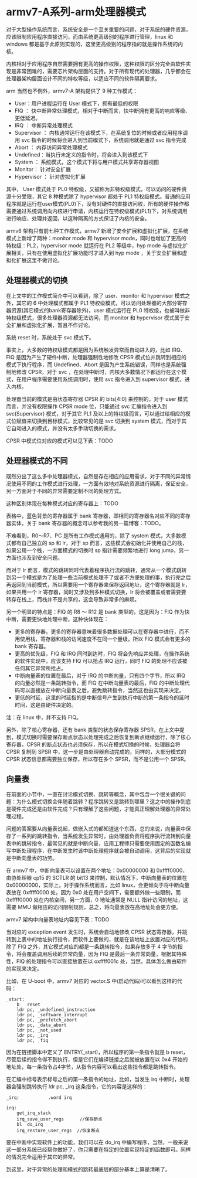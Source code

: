 # armv7-A系列-arm处理器模式
对于大型操作系统而言，系统安全是一个至关重要的问题，对于系统的硬件资源，应该限制应用程序直接访问，而由系统更高级别的程序进行管理，linux 和 windows 都是基于此原则实现的，这里更高级别的程序指的就是操作系统的内核。  

内核相对于应用程序自然需要拥有更高的操作权限，这种权限的区分完全由软件实现是非常困难的，需要芯片架构层面的支持。对于所有现代的处理器，几乎都会在处理器架构层面设计不同的特权等级，以适应不同的软件隔离要求。  

arm 当然也不例外，armv7-A 架构提供了 9 种工作模式：
* User：用户进程运行在 User 模式下，拥有最低的权限
* FIQ ： 快中断异常处理模式，相对于中断而言，快中断拥有更高的响应等级、更低延迟。
* IRQ ： 中断异常处理模式
* Supervisor ： 内核通常运行在该模式下，在系统复位的时候或者应用程序调用 svc 指令的时候将会进入到当前模式下，系统调用就是通过 svc 指令完成
* Abort ： 内存访问异常处理模式
* Undefined：当执行未定义的指令时，将会进入到该模式下
* System ： 系统模式，这个模式下将与用户模式共享寄存器视图
* Monitor： 针对安全扩展
* Hypervisor ： 针对虚拟化扩展

其中， User 模式处于 PL0 特权级，又被称为非特权级模式，可以访问的硬件资源十分受限，其它 8 种模式除了 hypervisor 都处于 PL1 特权级模式。普通的应用程序就是运行在user模式(PL0)下，没有对硬件的直接访问权，所有的硬件操作都需要通过系统调用向内核进行申请，内核运行在特权级模式(PL1)下，对系统调用进行响应、处理并返回，以这种隔离的方式保证了内核的安全。   

armv6 架构只有前七种工作模式，armv7 新增了安全扩展和虚拟化扩展，在系统模式上新增了两种：monitor mode 和 hypervisor mode，同时也增加了更高的特权级：PL2，hypervisor mode 就运行在 PL2 等级中，hyp mode 与虚拟化扩展相关，只有在使用虚拟化扩展功能时才进入到 hyp mode ，关于安全扩展和虚拟化扩展这里不做讨论。  

## 处理器模式的切换
在上文中的工作模式简介中可以看到，除了 user、monitor 和 hypervisor 模式之外，其它的 6 中处理模式都属于 PL1 特权级模式，可以访问处理器的大部分寄存器资源(其它模式的bank寄存器除外)，user 模式运行在 PL0 特权级，也被叫做非特权级模式，很多处理器资源都无法访问，而 monitor 和 hypervisor 模式属于安全扩展和虚拟化扩展，暂且不作讨论。  

系统 reset 时，系统处于 svc 模式下。  

事实上，大多数的特权级模式都是因为系统触发异常而自动进入的，比如 IRQ、FIQ 是因为产生了硬件中断，处理器强制性地修改 CPSR 模式位并跳转到相应的模式下执行程序，而 Undefined、Abort 是因为产生系统错误，同样也是系统强制地修改 CPSR，对于 svc ，在处理中断时，内核大多数情况下都运行在这个模式，在用户程序需要使用系统调用时，使用 svc 指令进入到 supervisor 模式，进入内核。  

处理器当前的模式是由状态寄存器 CPSR 的 bits[4:0] 来控制的，对于 user 模式而言，并没有权限操作 CPSR mode 位，只能通过 svc 汇编指令进入到 svc(Supervisor) 模式，对于其它 PL1 及以上的特权级而言，可以通过给相应的模式位赋值来切换到目标模式，比较常见的是 svc 切换到 system 模式，而对于其它自动进入的模式，并没有太多手动切换的需求。   

CPSR 中模式位对应的模式可以见下表：TODO  

## 处理器模式的不同
既然分出了这么多中处理器模式，自然是存在相应的应用需求，对于不同的异常情况使用不同的工作模式进行处理，一方面有效地对系统资源进行隔离，保证安全，另一方面对于不同的异常需要定制不同的处理方式。  

这种区别体现在每种模式对应的寄存器上：TODO

表格中，蓝色背景的寄存器属于 bank 寄存器，即相同的寄存器名对应不同的寄存器实体，关于 bank 寄存器的概念可以参考我的另一篇博客：TODO。  

不难看到，R0～R7、PC 是所有工作模式通用的，除了 system 模式，大多数模式都有自己独立的 sp 和 lr，对于 sp 而言，这些模式会初始化并使用自己的栈，如果公用一个栈，一方面模式的切换时 sp 指针需要频繁地进行 long jump，另一方面也涉及到安全问题。  

而对于 lr 而言，模式的跳转同时代表着程序执行流的跳转，通常从一个模式跳转到另一个模式是为了处理一些当前模式处理不了或者不方便处理的事，执行完之后再返回到当前模式，所以需要用一个寄存器来保存返回地址，这个寄存器就是 lr，如果共用一个 lr 寄存器，同时又涉及到多种模式切换，lr 将会被覆盖或者需要要转存在栈上，而栈并不是共享的，这会导致非常多的麻烦。

另一个明显的特点是：FIQ 的 R8 ～ R12 是 bank 类型的，这是因为：FIQ 作为快中断，需要更快地处理中断，这种快体现在：
* 更多的寄存器，更多的寄存器意味着很多数据处理可以在寄存器中进行，而不用使用栈，寄存器和栈的访问速度不在同一个量级，所以 FIQ 模式会有更多的 bank 寄存器。  
* 更高的优先级，FIQ 和 IRQ 同时到达时，FIQ 将会先响应并处理，在操作系统的软件实现中，应该支持 FIQ 可以抢占 IRQ 运行，同时 FIQ 的处理不应该被任何其它异常所抢占。  
* 中断向量表的位置在最后，对于 IRQ 的中断向量，只有四个字节，所以 IRQ 的向量必然是一条跳转指令，而 FIQ 在中断向量表的最后，FIQ 的中断处理代码可以直接放在中断向量表之后，避免跳转指令，当然这也由实现来决定。  
* 更低的时延，这里的时延指的是中断信号产生到执行中断的第一条指令的延时时间，这是由硬件决定的。  

注：在 linux 中，并不支持 FIQ。

另外，除了核心寄存器，还有 bank 类型的状态保存寄存器 SPSR，在上文中提到，模式切换时需要保存断点状态以处理完成之后恢复到断点继续运行，除了核心寄存器，CPSR 的断点状态也必须保存，所以在模式切换的时候，处理器会将 CPSR 复制到 SPSR 中，这一步是由处理器自动完成的，同样的，大部分模式的 CPSR 状态信息都需要独立保存，所以存在多个 SPSR，而不是公用一个 SPSR。  


## 向量表
在前面的小节中，一直在讨论模式切换、跳转等概念，其中包含一个很关键的问题：为什么模式切换会伴随着跳转？程序跳转又是跳转到哪里？这之中的操作到底是硬件完成还是由软件完成？只有理解了这些问题，才能真正理解处理器的异常处理过程。  

问题的答案要从向量表说起，做嵌入式的都知道这个东西，总的来说，向量表中保存了一系列的跳转指令，当系统发生异常时，由处理器负责将程序执行流转到向量表中的跳转指令，最常见的就是中断向量，应用工程师只需要使用固定的函数名编写中断处理程序，在中断发生时该中断处理程序就会被自动调用，这背后的实现就是中断向量表的功劳。  

在 armv7 中，中断向量表可以设置在两个地址：0x00000000 和 0xffff0000，由协处理器 cp15 的 SCTLR 的 bit13 来控制，默认情况下，中断向量表的位置在 0x00000000，实际上，对于操作系统而言，比如 linux，会更倾向于将中断向量表放在 0xffff0000 处，因为 0x0 处在用户空间下，需要额外做一些限制，而 0xffff0000 处在内核空间，另一方面，0 地址通常是 NULL 指针访问的地址，这需要 MMU 做相应的访问限制规则，总之，将向量表放在高地址处会更方便。  

armv7 架构中向量表地址内容见下表：TODO

当对应的 exception event 发生时，系统会自动地修改 CPSR 状态寄存器，并跳转到上表中的地址执行指令，而软件上要做的，就是在该地址上放置对应的代码，除了 FIQ 之外，其它模式对应的都是一条跳转指令，如果存放多于 4 字节的指令，将会覆盖调用后续的异常向量，因为 FIQ 是最后一条异常向量，根据其特殊性，FIQ 的处理指令可以直接放置在以 oxffff001c 处，当然，具体怎么做由软件的实现来决定。  

比如，在 U-boot 中，armv7 对应的 vector.S 中(启动代码)可以看到这样的代码：

```
_start:
    b	reset
    ldr	pc, _undefined_instruction
    ldr	pc, _software_interrupt
    ldr	pc, _prefetch_abort
    ldr	pc, _data_abort
    ldr	pc, _not_used
    ldr	pc, _irq
    ldr	pc, _fiq
```
因为在链接脚本中定义了 ENTRY(_start)，所以程序的第一条指令就是 b reset，尽管后续的指令得不到执行，但是它们在编译链接之后就被放置在以 0x4 开始的地址处，每一条指令占4字节，从指令内容可以看出这些指令都是跳转指令。   

在汇编中标号表示标号之后的第一条指令的地址，比如，当发生 irq 中断时，处理器会强制跳转执行 ldr pc, _irq 这条指令，它的内容是这样的：

```
_irq:			.word irq

irq:
	get_irq_stack
	irq_save_user_regs      //保存断点
	bl	do_irq
	irq_restore_user_regs  //恢复断点
```

要在中断中实现软件上的功能，我们可以在 do_irq 中编写程序，当然，一般来说这一部分系统已经帮你做好了，你只需要在特定的位置实现特定的函数即可。同样的情况完全适用于其它的异常。  

到这里，对于异常的处理和模式的跳转最底层的部分基本上算是清晰了。  




